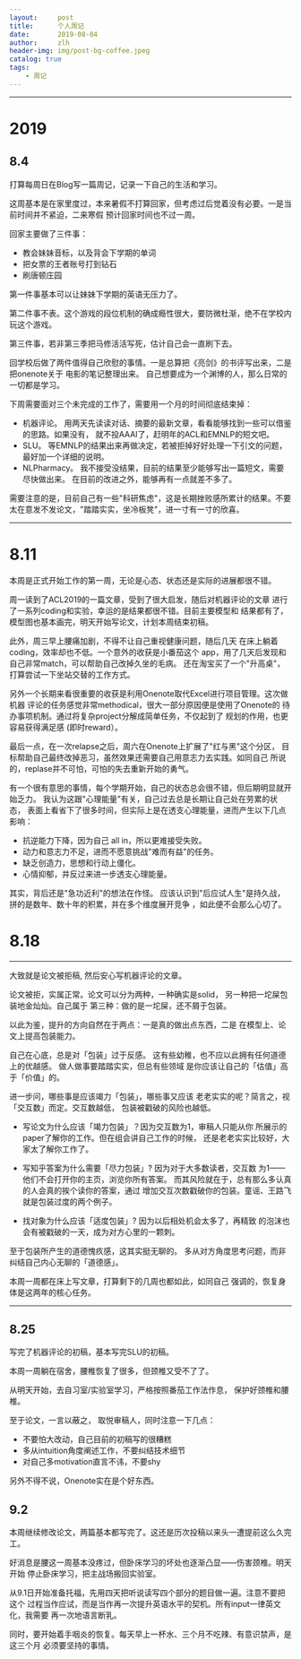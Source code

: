 ```yaml
---
layout:     post
title:      个人周记
date:       2019-08-04
author:     zlh
header-img: img/post-bg-coffee.jpeg
catalog: true
tags:
    - 周记
---
```

---

# 2019

## 8.4

打算每周日在Blog写一篇周记，记录一下自己的生活和学习。

这周基本是在家里度过，本来暑假不打算回家，但考虑过后觉着没有必要。一是当前时间并不紧迫，二来寒假
预计回家时间也不过一周。

回家主要做了三件事：

- 教会妹妹音标，以及背会下学期的单词
- 把女票的王者账号打到钻石
- 刷唐顿庄园

第一件事基本可以让妹妹下学期的英语无压力了。

第二件事不表。这个游戏的段位机制的确成瘾性很大，要防微杜渐，绝不在学校内玩这个游戏。

第三件事，若非第三季把马修活活写死，估计自己会一直刷下去。

回学校后做了两件值得自己欣慰的事情。一是总算把《亮剑》的书评写出来，二是把onenote关于
电影的笔记整理出来。 自己想要成为一个渊博的人，那么日常的一切都是学习。

下周需要面对三个未完成的工作了，需要用一个月的时间彻底结束掉：

- 机器评论。 用两天先读读对话、摘要的最新文章，看看能够找到一些可以借鉴的思路。如果没有，
就不投AAAI了，赶明年的ACL和EMNLP的短文吧。
- SLU。 等EMNLP的结果出来再做决定，若被拒掉好好处理一下引文的问题，最好加一个详细的说明。
- NLPharmacy。 我不接受没结果，目前的结果至少能够写出一篇短文，需要尽快做出来。
在目前的改进之外，能够再有一点就差不多了。

需要注意的是，目前自己有一些"科研焦虑"，这是长期挫败感所累计的结果。不要
太在意发不发论文，"踏踏实实，坐冷板凳"，进一寸有一寸的欣喜。

---

# 8.11

本周是正式开始工作的第一周，无论是心态、状态还是实际的进展都很不错。

周一读到了ACL2019的一篇文章，受到了很大启发，随后对机器评论的文章
进行了一系列coding和实验，幸运的是结果都很不错。目前主要模型和
结果都有了，模型图也基本画完，明天开始写论文，计划本周结束初稿。

此外，周三早上腰痛加剧，不得不让自己重视健康问题，随后几天
在床上躺着coding，效率却也不低。一个意外的收获是小番茄这个
app，用了几天后发现和自己非常match，可以帮助自己改掉久坐的毛病。
还在淘宝买了一个"升高桌"，打算尝试一下坐站交替的工作方式。

另外一个长期来看很重要的收获是利用Onenote取代Excel进行项目管理。这次做机器
评论的任务感觉非常methodical，很大一部分原因便是使用了Onenote的
待办事项机制。通过将复杂project分解成简单任务，不仅起到了
规划的作用，也更容易获得满足感 (即时reward）。

最后一点，在一次relapse之后，周六在Onenote上扩展了"红与黑"这个分区，
目标帮助自己最终改掉恶习，虽然效果还需要自己用意志力去实践。如同自己
所说的，replase并不可怕，可怕的失去重新开始的勇气。


有一个很有意思的事情，每个学期开始，自己的状态总会很不错，但后期明显就开始乏力。
我认为这跟"心理能量"有关，自己过去总是长期让自己处在劳累的状态，
表面上看省下了很多时间，但实际上是在透支心理能量，进而产生以下几点影响：

- 抗逆能力下降，因为自己 all in，所以更难接受失败。
- 动力和意志力不足，进而不愿意挑战"难而有益"的任务。
- 缺乏创造力，思想和行动上僵化。
- 心情抑郁，并反过来进一步透支心理能量。

其实，背后还是"急功近利"的想法在作怪。
应该认识到"后应试人生"是持久战，拼的是数年、数十年的积累，并在多个维度展开竞争
，如此便不会那么心切了。



# 8.18
---
大致就是论文被拒稿, 然后安心写机器评论的文章。


论文被拒，实属正常。论文可以分为两种，一种确实是solid，
另一种把一坨屎包装地金灿灿。自己属于
第三种：做的是一坨屎，还不屑于包装。

以此为鉴，提升的方向自然在于两点：一是真的做出点东西，二是
在模型上、论文上提高包装能力。

自己在心底，总是对「包装」过于反感。
这有些幼稚，也不应以此拥有任何道德上的优越感。
做人做事要踏踏实实，但总有些领域
是你应该让自己的「估值」高于「价值」的。

进一步问，哪些事是应该竭力「包装」，哪些事又应该
老老实实的呢？简言之，视「交互数」而定。交互数越低，
包装被戳破的风险也越低。

- 写论文为什么应该「竭力包装」？因为交互数为1，审稿人只能从你
所展示的paper了解你的工作。但在组会讲自己工作的时候，
还是老老实实比较好，大家太了解你工作了。

- 写知乎答案为什么需要「尽力包装」? 因为对于大多数读者，交互数
为1——他们不会打开你的主页，浏览你所有答案。
而其风险就在于，总有那么多认真的人会真的挨个读你的答案，通过
增加交互次数戳破你的包装。童谣、王路飞就是包装过度的两个例子。

- 找对象为什么应该「适度包装」? 因为以后相处机会太多了，再精致
的泡沫也会有被戳破的一天，成为对方心里的一颗刺。


至于包装所产生的道德愧疚感，这其实挺无聊的。
多从对方角度思考问题，而非纠结自己内心无聊的「道德感」。


本周一周都在床上写文章，打算剩下的几周也都如此，如同自己
强调的，恢复身体是这两年的核心任务。

---


## 8.25


写完了机器评论的初稿，基本写完SLU的初稿。

本周一周躺在宿舍，腰椎恢复了很多，但颈椎又受不了了。

从明天开始，去自习室/实验室学习，严格按照番茄工作法作息，
保护好颈椎和腰椎。

至于论文，一言以蔽之， 取悦审稿人，同时注意一下几点：

- 不要怕大改动，自己目前的初稿写的很糟糕
- 多从intuition角度阐述工作，不要纠结技术细节
- 对自己多motivation直言不讳，不要shy

另外不得不说，Onenote实在是个好东西。

## 9.2

本周继续修改论文，两篇基本都写完了。这还是历次投稿以来头一遭提前这么久完工。

好消息是腰这一周基本没疼过，但卧床学习的坏处也逐渐凸显——伤害颈椎。明天开始
停止卧床学习，把主战场搬回实验室。

从9.1日开始准备托福，先用四天把听说读写四个部分的题目做一遍。注意不要把这个
过程当作应试，而是当作再一次提升英语水平的契机。所有input一律英文化，我需要
再一次地语言断乳。

同时，要开始着手咽炎的恢复。每天早上一杯水、三个月不吃辣、有意识禁声，是这三个月
必须要坚持的事情。

